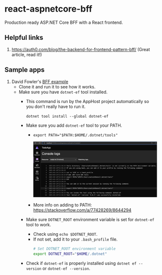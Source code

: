 # react-aspnetcore-bff
Production ready ASP.NET Core BFF with a React frontend.

## Helpful links
1. https://auth0.com/blog/the-backend-for-frontend-pattern-bff/ (Great article, read it!)

## Sample apps
1. David Fowler's [BFF example](https://github.com/davidfowl/TodoApp)
   - Clone it and run it to see how it works.
   - Make sure you have `dotnet-ef` tool installed.
     - This command is run by the AppHost project automatically so you don't really have to run it.
       
       `dotnet tool install --global dotnet-ef`
     - Make sure you add `dotnet-ef` tool to your PATH.
       - `export PATH="$PATH:$HOME/.dotnet/tools"`
     
         <img width="650" alt="image" src="screenshots/dotnet-ef-install.png">
       - More info on adding to PATH: https://stackoverflow.com/a/77428269/8644294
     - Make sure `DOTNET_ROOT` environment variable is set for `dotnet-ef` tool to work.
       - Check using `echo $DOTNET_ROOT`.
       - If not set, add it to your `.bash_profile` file.
         ```bash
         # Set DOTNET_ROOT environment variable
         export DOTNET_ROOT="$HOME/.dotnet"
         ```
     - Check if `dotnet-ef` is properly installed using `dotnet ef --version` or `dotnet-ef --version`.
     
